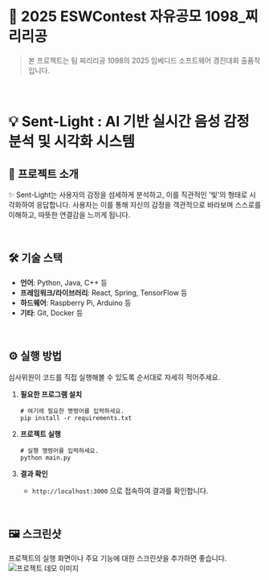 # 🚀 2025 ESWContest 자유공모 1098_찌리리공
> 본 프로젝트는 팀 찌리리공 1098의 2025 임베디드 소프트웨어 경진대회 출품작입니다.

<br>

# 💡 Sent-Light : AI 기반 실시간 음성 감정 분석 및 시각화 시스템
## 📖 프로젝트 소개
✨
Sent-Light는 사용자의 감정을 섬세하게 분석하고, 이를 직관적인 '빛'의 형태로 시각화하여 응답합니다. 사용자는 이를 통해 자신의 감정을 객관적으로 바라보며 스스로를 이해하고, 따뜻한 연결감을 느끼게 됩니다.
<br>


<br>

## 🛠️ 기술 스택

- **언어**: Python, Java, C++ 등
- **프레임워크/라이브러리**: React, Spring, TensorFlow 등
- **하드웨어**: Raspberry Pi, Arduino 등
- **기타**: Git, Docker 등

<br>

## ⚙️ 실행 방법

심사위원이 코드를 직접 실행해볼 수 있도록 순서대로 자세히 적어주세요.

1.  **필요한 프로그램 설치**
    ```shell
    # 여기에 필요한 명령어를 입력하세요.
    pip install -r requirements.txt
    ```

2.  **프로젝트 실행**
    ```shell
    # 실행 명령어를 입력하세요.
    python main.py
    ```

3. **결과 확인**
    - `http://localhost:3000` 으로 접속하여 결과를 확인합니다.

<br>

## 🖼️ 스크린샷

프로젝트의 실행 화면이나 주요 기능에 대한 스크린샷을 추가하면 좋습니다.
![프로젝트 데모 이미지](이미지_파일_링크)
